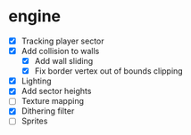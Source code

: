 # engine

- [X] Tracking player sector
- [X] Add collision to walls
    - [X] Add wall sliding
    - [X] Fix border vertex out of bounds clipping
- [X] Lighting
- [X] Add sector heights
- [ ] Texture mapping
- [X] Dithering filter
- [ ] Sprites